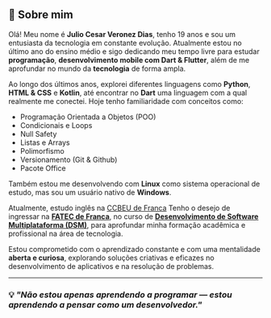 ## 👋 Sobre mim

Olá! Meu nome é **Julio Cesar Veronez Dias**, tenho 19 anos e sou um entusiasta da tecnologia em constante evolução. Atualmente estou no último ano do ensino médio e sigo dedicando meu tempo livre para estudar **programação**, **desenvolvimento mobile com Dart & Flutter**, além de me aprofundar no mundo da **tecnologia** de forma ampla.

Ao longo dos últimos anos, explorei diferentes linguagens como **Python**, **HTML & CSS** e **Kotlin**, até encontrar no **Dart** uma linguagem com a qual realmente me conectei. Hoje tenho familiaridade com conceitos como:

- Programação Orientada a Objetos (POO)
- Condicionais e Loops
- Null Safety
- Listas e Arrays
- Polimorfismo
- Versionamento (Git & Github)
- Pacote Office

Também estou me desenvolvendo com **Linux** como sistema operacional de estudo, mas sou um usuário nativo de **Windows**.

Atualmente, estudo inglês na [CCBEU de Franca](https://www.google.com/maps/place/CCBEU+Franca/@-20.5341811,-47.3943791,17z/data=!3m1!4b1!4m6!3m5!1s0x94b0a63c90c7f26b:0xbbf1e25a0b4d4c7d!8m2!3d-20.5341811!4d-47.3943791!16s%2Fg%2F1ptx03tvn?entry=ttu&g_ep=EgoyMDI1MDkyNC4wIKXMDSoASAFQAw%3D%3D)
Tenho o desejo de ingressar na **[FATEC de Franca](https://www.google.com/maps/place/Fatec+Franca+-+Faculdade+de+Tecnologia+de+Franca+Dr+Thomaz+Novelino/@-20.5149138,-47.4006943,17z/data=!3m1!4b1!4m6!3m5!1s0x94b0a650b93c4b5f:0xbe0e42f3aa42525c!8m2!3d-20.5149138!4d-47.4006943!16s%2Fg%2F1jkxwkhq2?entry=ttu&g_ep=EgoyMDI1MDkyNC4wIKXMDSoASAFQAw%3D%3D)**, no curso de **[Desenvolvimento de Software Multiplataforma (DSM)](https://vestibular.fatec.sp.gov.br/unidades-cursos/curso.asp?c=275)**, para aprofundar minha formação acadêmica e profissional na área de tecnologia.

Estou comprometido com o aprendizado constante e com uma mentalidade **aberta e curiosa**, explorando soluções criativas e eficazes no desenvolvimento de aplicativos e na resolução de problemas.

---

### 💡 *"Não estou apenas aprendendo a programar — estou aprendendo a pensar como um desenvolvedor."*
